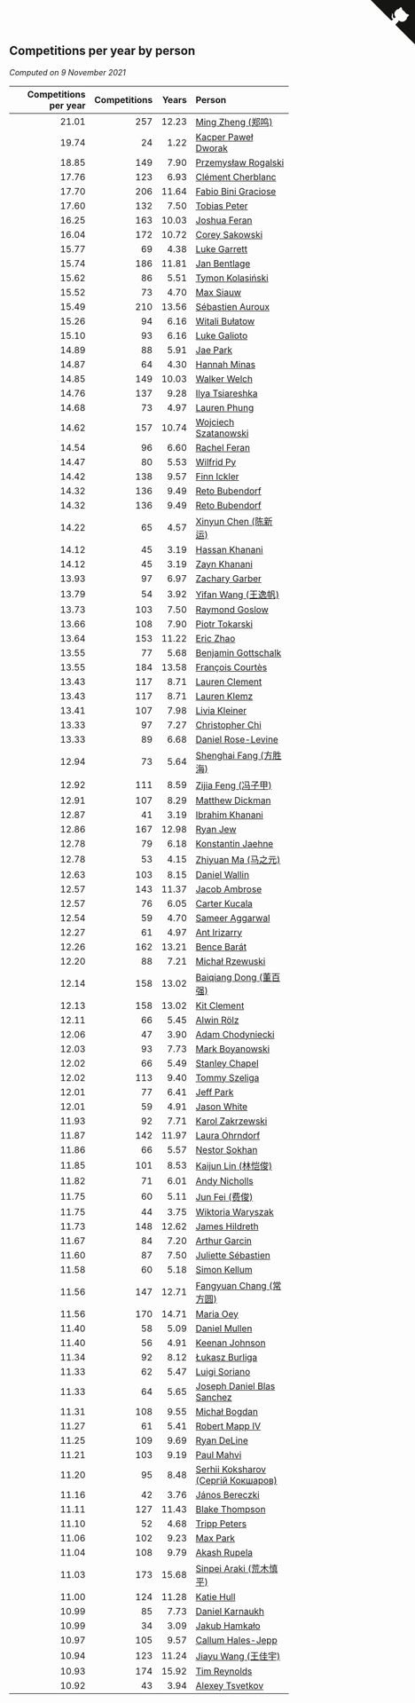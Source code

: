 ## Competitions per year by person

*Computed on  9 November 2021*

| Competitions per year | Competitions | Years | Person |
| ---: | ---: | ---: | :--- |
| 21.01 | 257 | 12.23 | [Ming Zheng (郑鸣)](https://www.worldcubeassociation.org/persons/2009ZHEN11) |
| 19.74 | 24 | 1.22 | [Kacper Paweł Dworak](https://www.worldcubeassociation.org/persons/2020DWOR01) |
| 18.85 | 149 | 7.90 | [Przemysław Rogalski](https://www.worldcubeassociation.org/persons/2013ROGA02) |
| 17.76 | 123 | 6.93 | [Clément Cherblanc](https://www.worldcubeassociation.org/persons/2014CHER05) |
| 17.70 | 206 | 11.64 | [Fabio Bini Graciose](https://www.worldcubeassociation.org/persons/2010GRAC02) |
| 17.60 | 132 | 7.50 | [Tobias Peter](https://www.worldcubeassociation.org/persons/2014PETE03) |
| 16.25 | 163 | 10.03 | [Joshua Feran](https://www.worldcubeassociation.org/persons/2011FERA01) |
| 16.04 | 172 | 10.72 | [Corey Sakowski](https://www.worldcubeassociation.org/persons/2011SAKO01) |
| 15.77 | 69 | 4.38 | [Luke Garrett](https://www.worldcubeassociation.org/persons/2017GARR05) |
| 15.74 | 186 | 11.81 | [Jan Bentlage](https://www.worldcubeassociation.org/persons/2010BENT01) |
| 15.62 | 86 | 5.51 | [Tymon Kolasiński](https://www.worldcubeassociation.org/persons/2016KOLA02) |
| 15.52 | 73 | 4.70 | [Max Siauw](https://www.worldcubeassociation.org/persons/2017SIAU02) |
| 15.49 | 210 | 13.56 | [Sébastien Auroux](https://www.worldcubeassociation.org/persons/2008AURO01) |
| 15.26 | 94 | 6.16 | [Witali Bułatow](https://www.worldcubeassociation.org/persons/2015BUAT01) |
| 15.10 | 93 | 6.16 | [Luke Galioto](https://www.worldcubeassociation.org/persons/2015GALI02) |
| 14.89 | 88 | 5.91 | [Jae Park](https://www.worldcubeassociation.org/persons/2015PARK24) |
| 14.87 | 64 | 4.30 | [Hannah Minas](https://www.worldcubeassociation.org/persons/2017MINA04) |
| 14.85 | 149 | 10.03 | [Walker Welch](https://www.worldcubeassociation.org/persons/2011WELC01) |
| 14.76 | 137 | 9.28 | [Ilya Tsiareshka](https://www.worldcubeassociation.org/persons/2012TERE01) |
| 14.68 | 73 | 4.97 | [Lauren Phung](https://www.worldcubeassociation.org/persons/2016PHUN02) |
| 14.62 | 157 | 10.74 | [Wojciech Szatanowski](https://www.worldcubeassociation.org/persons/2011SZAT01) |
| 14.54 | 96 | 6.60 | [Rachel Feran](https://www.worldcubeassociation.org/persons/2015FERA01) |
| 14.47 | 80 | 5.53 | [Wilfrid Py](https://www.worldcubeassociation.org/persons/2016PYWI01) |
| 14.42 | 138 | 9.57 | [Finn Ickler](https://www.worldcubeassociation.org/persons/2012ICKL01) |
| 14.32 | 136 | 9.49 | [Reto Bubendorf](https://www.worldcubeassociation.org/persons/2012BUBE01) |
| 14.32 | 136 | 9.49 | [Reto Bubendorf](https://www.worldcubeassociation.org/persons/2012BUBE01) |
| 14.22 | 65 | 4.57 | [Xinyun Chen (陈新运)](https://www.worldcubeassociation.org/persons/2017CHEN36) |
| 14.12 | 45 | 3.19 | [Hassan Khanani](https://www.worldcubeassociation.org/persons/2018KHAN26) |
| 14.12 | 45 | 3.19 | [Zayn Khanani](https://www.worldcubeassociation.org/persons/2018KHAN28) |
| 13.93 | 97 | 6.97 | [Zachary Garber](https://www.worldcubeassociation.org/persons/2014GARB01) |
| 13.79 | 54 | 3.92 | [Yifan Wang (王逸帆)](https://www.worldcubeassociation.org/persons/2017WANY29) |
| 13.73 | 103 | 7.50 | [Raymond Goslow](https://www.worldcubeassociation.org/persons/2014GOSL01) |
| 13.66 | 108 | 7.90 | [Piotr Tokarski](https://www.worldcubeassociation.org/persons/2013TOKA01) |
| 13.64 | 153 | 11.22 | [Eric Zhao](https://www.worldcubeassociation.org/persons/2010ZHAO19) |
| 13.55 | 77 | 5.68 | [Benjamin Gottschalk](https://www.worldcubeassociation.org/persons/2016GOTT01) |
| 13.55 | 184 | 13.58 | [François Courtès](https://www.worldcubeassociation.org/persons/2008COUR01) |
| 13.43 | 117 | 8.71 | [Lauren Clement](https://www.worldcubeassociation.org/persons/2013KLEM01) |
| 13.43 | 117 | 8.71 | [Lauren Klemz](https://www.worldcubeassociation.org/persons/2013KLEM01) |
| 13.41 | 107 | 7.98 | [Livia Kleiner](https://www.worldcubeassociation.org/persons/2013KLEI03) |
| 13.33 | 97 | 7.27 | [Christopher Chi](https://www.worldcubeassociation.org/persons/2014CHIC01) |
| 13.33 | 89 | 6.68 | [Daniel Rose-Levine](https://www.worldcubeassociation.org/persons/2015ROSE01) |
| 12.94 | 73 | 5.64 | [Shenghai Fang (方胜海)](https://www.worldcubeassociation.org/persons/2016FANG01) |
| 12.92 | 111 | 8.59 | [Zijia Feng (冯子甲)](https://www.worldcubeassociation.org/persons/2013FENG02) |
| 12.91 | 107 | 8.29 | [Matthew Dickman](https://www.worldcubeassociation.org/persons/2013DICK01) |
| 12.87 | 41 | 3.19 | [Ibrahim Khanani](https://www.worldcubeassociation.org/persons/2018KHAN27) |
| 12.86 | 167 | 12.98 | [Ryan Jew](https://www.worldcubeassociation.org/persons/2008JEWR01) |
| 12.78 | 79 | 6.18 | [Konstantin Jaehne](https://www.worldcubeassociation.org/persons/2015JAEH01) |
| 12.78 | 53 | 4.15 | [Zhiyuan Ma (马之元)](https://www.worldcubeassociation.org/persons/2017MAZH04) |
| 12.63 | 103 | 8.15 | [Daniel Wallin](https://www.worldcubeassociation.org/persons/2013WALL03) |
| 12.57 | 143 | 11.37 | [Jacob Ambrose](https://www.worldcubeassociation.org/persons/2010AMBR01) |
| 12.57 | 76 | 6.05 | [Carter Kucala](https://www.worldcubeassociation.org/persons/2015KUCA01) |
| 12.54 | 59 | 4.70 | [Sameer Aggarwal](https://www.worldcubeassociation.org/persons/2017AGGA01) |
| 12.27 | 61 | 4.97 | [Ant Irizarry](https://www.worldcubeassociation.org/persons/2016IRIZ02) |
| 12.26 | 162 | 13.21 | [Bence Barát](https://www.worldcubeassociation.org/persons/2008BARA01) |
| 12.20 | 88 | 7.21 | [Michał Rzewuski](https://www.worldcubeassociation.org/persons/2014RZEW01) |
| 12.14 | 158 | 13.02 | [Baiqiang Dong (董百强)](https://www.worldcubeassociation.org/persons/2008DONG06) |
| 12.13 | 158 | 13.02 | [Kit Clement](https://www.worldcubeassociation.org/persons/2008CLEM01) |
| 12.11 | 66 | 5.45 | [Alwin Rölz](https://www.worldcubeassociation.org/persons/2016ROLZ01) |
| 12.06 | 47 | 3.90 | [Adam Chodyniecki](https://www.worldcubeassociation.org/persons/2017CHOD02) |
| 12.03 | 93 | 7.73 | [Mark Boyanowski](https://www.worldcubeassociation.org/persons/2014BOYA01) |
| 12.02 | 66 | 5.49 | [Stanley Chapel](https://www.worldcubeassociation.org/persons/2016CHAP04) |
| 12.02 | 113 | 9.40 | [Tommy Szeliga](https://www.worldcubeassociation.org/persons/2012SZEL01) |
| 12.01 | 77 | 6.41 | [Jeff Park](https://www.worldcubeassociation.org/persons/2015PARK08) |
| 12.01 | 59 | 4.91 | [Jason White](https://www.worldcubeassociation.org/persons/2016WHIT16) |
| 11.93 | 92 | 7.71 | [Karol Zakrzewski](https://www.worldcubeassociation.org/persons/2014ZAKR01) |
| 11.87 | 142 | 11.97 | [Laura Ohrndorf](https://www.worldcubeassociation.org/persons/2009OHRN01) |
| 11.86 | 66 | 5.57 | [Nestor Sokhan](https://www.worldcubeassociation.org/persons/2016SOKH01) |
| 11.85 | 101 | 8.53 | [Kaijun Lin (林恺俊)](https://www.worldcubeassociation.org/persons/2013LINK01) |
| 11.82 | 71 | 6.01 | [Andy Nicholls](https://www.worldcubeassociation.org/persons/2015NICH04) |
| 11.75 | 60 | 5.11 | [Jun Fei (费俊)](https://www.worldcubeassociation.org/persons/2016FEIJ02) |
| 11.75 | 44 | 3.75 | [Wiktoria Waryszak](https://www.worldcubeassociation.org/persons/2018WARY01) |
| 11.73 | 148 | 12.62 | [James Hildreth](https://www.worldcubeassociation.org/persons/2009HILD01) |
| 11.67 | 84 | 7.20 | [Arthur Garcin](https://www.worldcubeassociation.org/persons/2014GARC27) |
| 11.60 | 87 | 7.50 | [Juliette Sébastien](https://www.worldcubeassociation.org/persons/2014SEBA01) |
| 11.58 | 60 | 5.18 | [Simon Kellum](https://www.worldcubeassociation.org/persons/2016KELL12) |
| 11.56 | 147 | 12.71 | [Fangyuan Chang (常方圆)](https://www.worldcubeassociation.org/persons/2009CHAN04) |
| 11.56 | 170 | 14.71 | [Maria Oey](https://www.worldcubeassociation.org/persons/2007OEYM01) |
| 11.40 | 58 | 5.09 | [Daniel Mullen](https://www.worldcubeassociation.org/persons/2016MULL04) |
| 11.40 | 56 | 4.91 | [Keenan Johnson](https://www.worldcubeassociation.org/persons/2016JOHN30) |
| 11.34 | 92 | 8.12 | [Łukasz Burliga](https://www.worldcubeassociation.org/persons/2013BURL01) |
| 11.33 | 62 | 5.47 | [Luigi Soriano](https://www.worldcubeassociation.org/persons/2016SORI04) |
| 11.33 | 64 | 5.65 | [Joseph Daniel Blas Sanchez](https://www.worldcubeassociation.org/persons/2016SANC08) |
| 11.31 | 108 | 9.55 | [Michał Bogdan](https://www.worldcubeassociation.org/persons/2012BOGD01) |
| 11.27 | 61 | 5.41 | [Robert Mapp IV](https://www.worldcubeassociation.org/persons/2016IVRO01) |
| 11.25 | 109 | 9.69 | [Ryan DeLine](https://www.worldcubeassociation.org/persons/2012DELI01) |
| 11.21 | 103 | 9.19 | [Paul Mahvi](https://www.worldcubeassociation.org/persons/2012MAHV01) |
| 11.20 | 95 | 8.48 | [Serhii Koksharov (Сергій Кокшаров)](https://www.worldcubeassociation.org/persons/2013KOKS01) |
| 11.16 | 42 | 3.76 | [János Bereczki](https://www.worldcubeassociation.org/persons/2018BERE01) |
| 11.11 | 127 | 11.43 | [Blake Thompson](https://www.worldcubeassociation.org/persons/2010THOM03) |
| 11.10 | 52 | 4.68 | [Tripp Peters](https://www.worldcubeassociation.org/persons/2017PETE04) |
| 11.06 | 102 | 9.23 | [Max Park](https://www.worldcubeassociation.org/persons/2012PARK03) |
| 11.04 | 108 | 9.79 | [Akash Rupela](https://www.worldcubeassociation.org/persons/2012RUPE01) |
| 11.03 | 173 | 15.68 | [Sinpei Araki (荒木慎平)](https://www.worldcubeassociation.org/persons/2006ARAK01) |
| 11.00 | 124 | 11.28 | [Katie Hull](https://www.worldcubeassociation.org/persons/2010HULL01) |
| 10.99 | 85 | 7.73 | [Daniel Karnaukh](https://www.worldcubeassociation.org/persons/2014KARN02) |
| 10.99 | 34 | 3.09 | [Jakub Hamkało](https://www.worldcubeassociation.org/persons/2018HAMK01) |
| 10.97 | 105 | 9.57 | [Callum Hales-Jepp](https://www.worldcubeassociation.org/persons/2012HALE01) |
| 10.94 | 123 | 11.24 | [Jiayu Wang (王佳宇)](https://www.worldcubeassociation.org/persons/2010WANG53) |
| 10.93 | 174 | 15.92 | [Tim Reynolds](https://www.worldcubeassociation.org/persons/2005REYN01) |
| 10.92 | 43 | 3.94 | [Alexey Tsvetkov](https://www.worldcubeassociation.org/persons/2017TSVE02) |


<a href="https://github.com/jonatanklosko/wca_statistics" class="github-corner" aria-label="View source on Github"><svg width="80" height="80" viewBox="0 0 250 250" style="fill:#151513; color:#fff; position: absolute; top: 0; border: 0; right: 0;" aria-hidden="true"><path d="M0,0 L115,115 L130,115 L142,142 L250,250 L250,0 Z"></path><path d="M128.3,109.0 C113.8,99.7 119.0,89.6 119.0,89.6 C122.0,82.7 120.5,78.6 120.5,78.6 C119.2,72.0 123.4,76.3 123.4,76.3 C127.3,80.9 125.5,87.3 125.5,87.3 C122.9,97.6 130.6,101.9 134.4,103.2" fill="currentColor" style="transform-origin: 130px 106px;" class="octo-arm"></path><path d="M115.0,115.0 C114.9,115.1 118.7,116.5 119.8,115.4 L133.7,101.6 C136.9,99.2 139.9,98.4 142.2,98.6 C133.8,88.0 127.5,74.4 143.8,58.0 C148.5,53.4 154.0,51.2 159.7,51.0 C160.3,49.4 163.2,43.6 171.4,40.1 C171.4,40.1 176.1,42.5 178.8,56.2 C183.1,58.6 187.2,61.8 190.9,65.4 C194.5,69.0 197.7,73.2 200.1,77.6 C213.8,80.2 216.3,84.9 216.3,84.9 C212.7,93.1 206.9,96.0 205.4,96.6 C205.1,102.4 203.0,107.8 198.3,112.5 C181.9,128.9 168.3,122.5 157.7,114.1 C157.9,116.9 156.7,120.9 152.7,124.9 L141.0,136.5 C139.8,137.7 141.6,141.9 141.8,141.8 Z" fill="currentColor" class="octo-body"></path></svg></a><style>.github-corner:hover .octo-arm{animation:octocat-wave 560ms ease-in-out}@keyframes octocat-wave{0%,100%{transform:rotate(0)}20%,60%{transform:rotate(-25deg)}40%,80%{transform:rotate(10deg)}}@media (max-width:500px){.github-corner:hover .octo-arm{animation:none}.github-corner .octo-arm{animation:octocat-wave 560ms ease-in-out}}</style>
